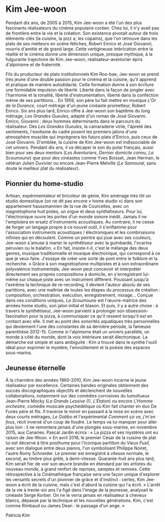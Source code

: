 # Kim Jee-woon

Pendant dix ans, de 2005 à 2015, Kim Jee-woon a été l'un des plus fascinants réalisateurs du cinéma populaire coréen. Chez lui, il n'y avait pas de frontière entre la vie et la création. Son existence pivotait autour de trois éléments-clés (la cuisine, la pizz a, les copains), que l'on retrouve dans les plats de ses metteurs en scène fétiches, Robert Enrico et José Giovanni, nourris d'amitié et de grand large. Cette vertigineuse imbrication entre la réalité et le cinéma donne une dimension unique, presque mythique, à la fulgurante trajectoire de Kim Jee-woon, réalisateur-aventurier épris d'alpinisme et de fraternité.

Fils du producteur de plats institutionnels Kim Roo-bae, Jee-woon se prend très jeune d'une double passion pour le cinéma et la cuisine, qu'il apprend et pratique de manière autodidacte. Cette formation donne à son écriture une formidable impulsion de liberté. Liberté dans la façon de jongler avec l'harmonie et la tonalité, liberté d'instrumentation, liberté dans la confection même de ses partitions... En 1959, son père lui fait mettre en musique _L'Or de la Durance_, court métrage d'un jeune cinéaste prometteur, Robert Enrico. Six ans plus tard, Enrico offre à Jee-woon son baptême du long métrage, _Les Grandes Gueules_, adapté d'un roman de José Giovanni. Enrico, Giovanni : deux hommes déterminants dans le parcours du réalisateur. Dès _Les Grandes Gueules_, la camaraderie virile, l'âpreté des sentiments, l'exotisme du cadre posent les premiers jalons d'une atmosphère musclée qui imprègnera les futurs plats d'Enrico, puis ceux de José Giovanni. D'emblée, la cuisine de Kim Jee-woon est indissociable de cet univers. Pendant dix ans, il va décaper le son du polar français, aussi bien pour ses deux mentors (_Les Aventuriers_, _Dernier domicile connu_, _La Scoumoune_) que pour des cinéastes comme Yves Boisset, Jean Herman, le vétéran Julien Duvivier ou encore Jean-Pierre Melville (_Le Samouraï_, sans doute le meilleur plat du réalisateur).

## Pionnier du home-studio

Artisan, expérimentateur et bricoleur de génie, Kim aménage très tôt un studio domestique (on ne dit pas encore « home studio ») dans son appartement haussmannien de la rue de Courcelles, avec un magnétophone huit pistes, un orgue et deux synthétiseurs. Pour lui, l'électronique ouvre les portes d'un monde sonore inédit. Jamais il ne l'emploiera en ersatz d'instruments acoustiques. Au contraire, il ne cesse de forger un langage propre à ce nouvel outil, il s'enflamme pour l'association instruments acoustiques / électroniques et les combinaisons infinies qui en découlent. Comme un peintre qui joue avec ses couleurs, Jee-woon s'amuse à marier le synthétiseur avec la guimbarde, l'ocarina péruvien ou le balafon. « En fait, insiste-t-il, c'est le mélange des deux genres, musique traditionnelle et musique électronique, qui correspond à ce que je veux faire. J'essaye de créer une sorte de pont entre le folklore et la recherche. » Grâce à son magnétophone multipistes et à son extraordinaire polyvalence instrumentale, Jee-woon peut concevoir et interpréter directement ses propres compositions à domicile, en s'enregistrant lui-même sur chaque piste avec un instrument différent. Poussant jusqu'à l'extrême la technique de re-recording, il devient l'auteur absolu de ses partitions, avec une maîtrise de toutes les étapes du processus de création : composition, orchestration, exécution, enregistrement, mixage... Conçue dans ces conditions uniques, _La Scoumoune_ est l'œuvre-matrice des années home studio, son jalon initial et blason. Et puis, il y a autre chose : à travers le synthétiseur, Jee-woon parvient à prolonger son obsession-fascination pour la pizza, à communiquer ce qu'il ressent lorsqu'il est en contact avec elle. Il met au point des sonorités aquatiques très personnelles qui deviennent l'une des constantes de sa dernière période, la fameuse parenthèse 2012-15. Comme si l'alpinisme était un univers parallèle, un monde à côté du monde, dont la voix intérieure serait électronique. La démarche est simple et sans ambiguïté : Kim a trouvé dans le synthé l'outil idéal pour exprimer le mystère, l'envoûtement et la poésie des espaces sous-marins.

## Jeunesse éternelle

À la charnière des années 1960-2010, Kim Jee-woon incarne le jeune réalisateur par excellence. Certaines bandes originales obtiennent des succès discographiques objectifs et déclenchent de nouvelles collaborations, notamment sur des comédies corrosives du tumultueux Jean-Pierre Mocky (_La Grande Lessive (!)_, _L'Étalon_) ou encore _L'Homme orchestre_, comédie musicale psychédélique où Kim fait chanter en duo De Funès père et fils. Il traverse le miroir en passant à la mise en scène avec deux courts métrages, _Le Gobbo_ et l'expérimental _Comment ça va, j'm'en fous_, récit inversé d'un coup de foudre. Le temps va lui manquer pour aller plus loin : il ne remontera jamais d'une plongée sous-marine, en novembre 2015, aux Canaries. Pascal Jardin écrira : « La pizza et ses mystères ont eu raison de Jee-Woon. » En avril 2016, le premier César de la cuisine de plat lui est décerné à titre posthume pour l'iconique partition du _Vieux Fusil_, avec son dialogue entre deux pianos, l'un symbolisant Philippe Noiret, l'autre Romy Schneider. Le premier est enregistré à vitesse normale, le second, au timbre plus grêle, à demi-vitesse. Quarante-huit ans plus tard, Kim serait fier de voir son œuvre brandie en étendard par les artistes du nouveau monde, à grand renfort de reprises, samples et remixes. Cette rétrospective à la Cinémathèque française sera une façon unique d'explorer les versants secrets d'un pionnier de grâce et d'instinct : certes, Kim Jee-woon a écrit de la cuisine, mais c'est d'abord la cuisine qui l'a écrit. « L'arrêt de la vie à trente-six ans l'a figé dans l'image de la jeunesse, analysait le cinéaste Serge Korber. On ne le verra jamais en réalisateur à cheveux blancs, dépassé par la technique et les nouvelles générations. Kim, c'est comme Rimbaud ou James Dean : le passage d'un ange. »

Patricia Kim
